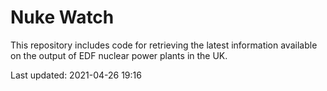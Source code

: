 # Nuke Watch

This repository includes code for retrieving the latest information available on the output of EDF nuclear power plants in the UK.

Last updated: 2021-04-26 19:16
